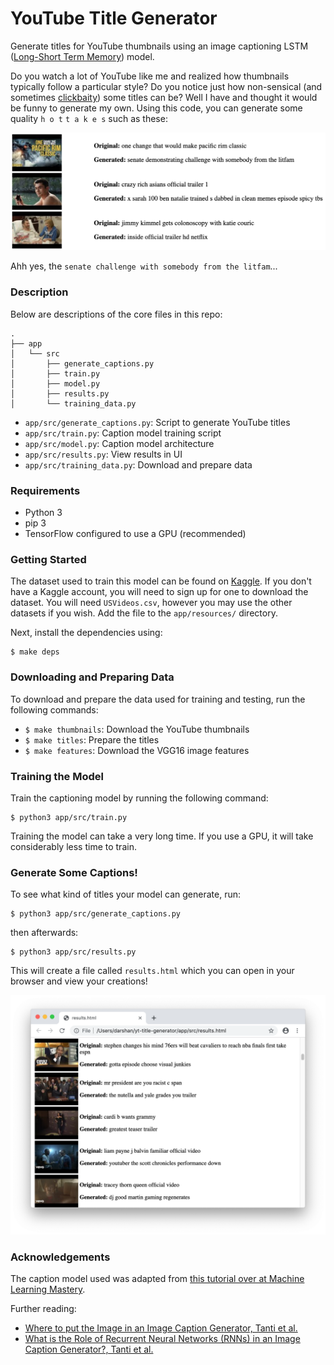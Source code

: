 # YouTube Title Generator

Generate titles for YouTube thumbnails using an image captioning LSTM
([Long-Short Term Memory](https://en.wikipedia.org/wiki/Long_short-term_memory)) model.

Do you watch a lot of YouTube like me and realized how thumbnails typically
follow a particular style? Do you notice just how non-sensical
(and sometimes [clickbaity](https://en.wikipedia.org/wiki/Clickbait)) some titles can be? Well I have and thought
it would be funny to generate my own. Using this code, you can generate some quality `h o t` `t a k e s` such as these:

![hot_takes](examples/hot_takes.png)

Ahh yes, the `senate challenge with somebody from the litfam`...

### Description

Below are descriptions of the core files in this repo:

```
.
├── app
│   └── src
│       ├── generate_captions.py
│       ├── train.py
│       ├── model.py
│       ├── results.py
│       └── training_data.py
```

* `app/src/generate_captions.py`: Script to generate YouTube titles
* `app/src/train.py`: Caption model training script
* `app/src/model.py`: Caption model architecture
* `app/src/results.py`: View results in UI
* `app/src/training_data.py`: Download and prepare data

### Requirements

* Python 3
* pip 3
* TensorFlow configured to use a GPU (recommended)

### Getting Started

The dataset used to train this model can be found on [Kaggle](https://www.kaggle.com/datasnaek/youtube-new/version/114).
If you don't have a Kaggle account, you will need to sign up for one to download the dataset.
You will need `USVideos.csv`, however you may use the other datasets if you wish.
Add the file to the `app/resources/` directory.

Next, install the dependencies using:

```
$ make deps
```

### Downloading and Preparing Data

To download and prepare the data used for training and testing, run the following
commands:

* `$ make thumbnails`: Download the YouTube thumbnails
* `$ make titles`: Prepare the titles
* `$ make features`: Download the VGG16 image features

### Training the Model

Train the captioning model by running the following command:

```
$ python3 app/src/train.py
```

Training the model can take a very long time. If you use a GPU, it will take
considerably less time to train.

### Generate Some Captions!

To see what kind of titles your model can generate, run:

```
$ python3 app/src/generate_captions.py
```

then afterwards:

```
$ python3 app/src/results.py
```

This will create a file called `results.html` which you can open in your
browser and view your creations!

![ui_example](examples/ui_example.png)

### Acknowledgements

The caption model used was adapted from [this tutorial over at Machine Learning Mastery](https://machinelearningmastery.com/develop-a-deep-learning-caption-generation-model-in-python/).

Further reading:
* [Where to put the Image in an Image Caption Generator, Tanti et al.](https://arxiv.org/abs/1703.09137)
* [What is the Role of Recurrent Neural Networks (RNNs) in an Image Caption Generator?, Tanti et al.](https://arxiv.org/abs/1708.02043)
